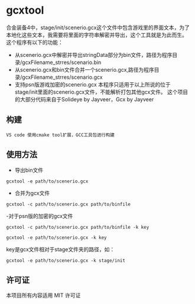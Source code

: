 # gcxtool
合金装备4中，stage/init/scenerio.gcx这个文件中包含游戏里的界面文本，为了本地化这些文本，我需要将里面的字符串解密并导出，这个工具就是为此而生。
这个程序有以下的功能：
- 从scenerio.gcx中解密并导出stringData部分为bin文件，路径为程序目录/gcxFilename_strres/scenario.bin
- 从scenerio.gcx和bin文件合并一个scenerio.gcx,路径为程序目录/gcxFilename_strres/scenario.gcx
- 支持psn版游戏加密的scenerio.gcx
本程序只适用于以上所说的位于stage/init里面的scenerio.gcx文件，不能解析打包其他gcx文件。
这个项目的大部分代码来自于Solideye by Jayveer，Gcx by Jayveer
## 构建
```
VS code 使用cmake tool扩展，GCC工具包进行构建
```

## 使用方法
- 导出bin文件
```
gcxtool -e path/to/scenerio.gcx
```
- 合并为gcx文件
```
gcxtool -c path/to/scenerio.gcx path/to/binfile
```
-对于psn版的加密的gcx文件
```
gcxtool -c path/to/scenerio.gcx path/to/binfile -k key
```
```
gcxtool -e path/to/scenerio.gcx -k key
```
key是gcx文件相对于stage文件夹的路径，如：
```
gcxtool -e path/to/scenerio.gcx -k stage/init
```

## 许可证
本项目所有内容适用 MIT 许可证
